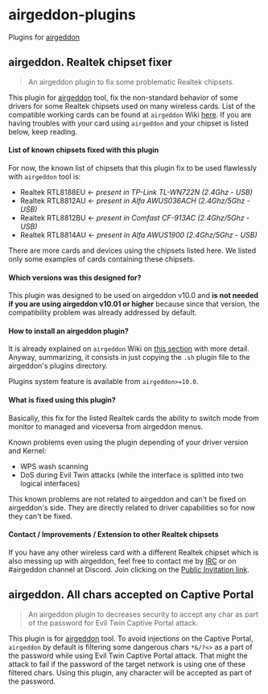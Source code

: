 # airgeddon-plugins
Plugins for [airgeddon]

## airgeddon. Realtek chipset fixer

> An airgeddon plugin to fix some problematic Realtek chipsets.

This plugin for [airgeddon] tool, fix the non-standard behavior of some drivers for some Realtek chipsets used on many wireless cards.
List of the compatible working cards can be found at `airgeddon` Wiki [here]. If you are having troubles with your card using `airgeddon` and your chipset is listed below, keep reading.

#### List of known chipsets fixed with this plugin

For now, the known list of chipsets that this plugin fix to be used flawlessly with `airgeddon` tool is:

 - Realtek RTL8188EU <- _present in TP-Link TL-WN722N (2.4Ghz - USB)_
 - Realtek RTL8812AU <- _present in Alfa AWUS036ACH (2.4Ghz/5Ghz - USB)_
 - Realtek RTL8812BU <- _present in Comfast CF-913AC (2.4Ghz/5Ghz - USB)_
 - Realtek RTL8814AU <- _present in Alfa AWUS1900 (2.4Ghz/5Ghz - USB)_

There are more cards and devices using the chipsets listed here. We listed only some examples of cards containing these chipsets.

#### Which versions was this designed for?

This plugin was designed to be used on airgeddon v10.0 and __is not needed if you are using airgeddon v10.01 or higher__ because since that version, the compatibility problem was already addressed by default.

#### How to install an airgeddon plugin?

It is already explained on `airgeddon` Wiki on [this section] with more detail. Anyway, summarizing, it consists in just copying the `.sh` plugin file to the airgeddon's plugins directory.

Plugins system feature is available from `airgeddon>=10.0`.

#### What is fixed using this plugin?

Basically, this fix for the listed Realtek cards the ability to switch mode from monitor to managed and viceversa from airgeddon menus.

Known problems even using the plugin depending of your driver version and Kernel:

 - WPS wash scanning
 - DoS during Evil Twin attacks (while the interface is splitted into two logical interfaces)

This known problems are not related to airgeddon and can't be fixed on airgeddon's side. They are directly related to driver capabilities so for now they can't be fixed.

#### Contact / Improvements / Extension to other Realtek chipsets

If you have any other wireless card with a different Realtek chipset which is also messing up with airgeddon, feel free to contact me by [IRC] or on #airgeddon channel at Discord. Join clicking on the [Public Invitation link].

## airgeddon. All chars accepted on Captive Portal

> An airgeddon plugin to decreases security to accept any char as part of the password for Evil Twin Captive Portal attack.

This plugin is for [airgeddon] tool. To avoid injections on the Captive Portal, `airgeddon` by default is filtering some dangerous chars `*&/?<>` as a part of the password while using Evil Twin Captive Portal attack. That might the attack to fail if the password of the target network is using one of these filtered chars. Using this plugin, any character will be accepted as part of the password.

[airgeddon]: https://github.com/v1s1t0r1sh3r3/airgeddon
[here]: https://github.com/v1s1t0r1sh3r3/airgeddon/wiki/Cards%20and%20Chipsets
[this section]: https://github.com/v1s1t0r1sh3r3/airgeddon/wiki/Plugins%20System#how-can-i-install-a-plugin-already-done-by-somebody
[IRC]: https://webchat.freenode.net/
[Public Invitation link]: https://discord.gg/sQ9dgt9
